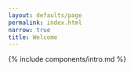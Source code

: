 ```yaml
---
layout: defaults/page
permalink: index.html
narrow: true
title: Welcome
---
```


{% include components/intro.md %}


